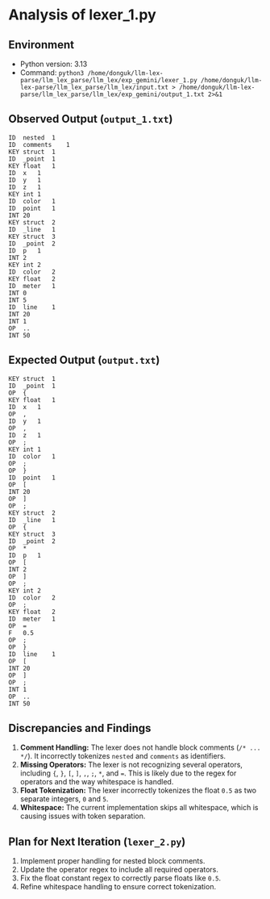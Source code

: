 
# Analysis of lexer_1.py

## Environment

- Python version: 3.13
- Command: `python3 /home/donguk/llm-lex-parse/llm_lex_parse/llm_lex/exp_gemini/lexer_1.py /home/donguk/llm-lex-parse/llm_lex_parse/llm_lex/input.txt > /home/donguk/llm-lex-parse/llm_lex_parse/llm_lex/exp_gemini/output_1.txt 2>&1`

## Observed Output (`output_1.txt`)

```
ID	nested	1
ID	comments	1
KEY	struct	1
ID	_point	1
KEY	float	1
ID	x	1
ID	y	1
ID	z	1
KEY	int	1
ID	color	1
ID	point	1
INT	20
KEY	struct	2
ID	_line	1
KEY	struct	3
ID	_point	2
ID	p	1
INT	2
KEY	int	2
ID	color	2
KEY	float	2
ID	meter	1
INT	0
INT	5
ID	line	1
INT	20
INT	1
OP	..	
INT	50
```

## Expected Output (`output.txt`)

```
KEY	struct	1
ID	_point	1
OP	{
KEY	float	1
ID	x	1
OP	,
ID	y	1
OP	,
ID	z	1
OP	;
KEY	int	1
ID	color	1
OP	;
OP	}
ID	point	1
OP	[
INT	20
OP	]
OP	;
KEY	struct	2
ID	_line	1
OP	{
KEY	struct	3
ID	_point	2
OP	*
ID	p	1
OP	[
INT	2
OP	]
OP	;
KEY	int	2
ID	color	2
OP	;
KEY	float	2
ID	meter	1
OP	=
F	0.5
OP	;
OP	}
ID	line	1
OP	[
INT	20
OP	]
OP	;
INT	1
OP	..
INT	50
```

## Discrepancies and Findings

1.  **Comment Handling:** The lexer does not handle block comments (`/* ... */`). It incorrectly tokenizes `nested` and `comments` as identifiers.
2.  **Missing Operators:** The lexer is not recognizing several operators, including `{`, `}`, `[`, `]`, `,`, `;`, `*`, and `=`. This is likely due to the regex for operators and the way whitespace is handled.
3.  **Float Tokenization:** The lexer incorrectly tokenizes the float `0.5` as two separate integers, `0` and `5`.
4.  **Whitespace:** The current implementation skips all whitespace, which is causing issues with token separation.

## Plan for Next Iteration (`lexer_2.py`)

1.  Implement proper handling for nested block comments.
2.  Update the operator regex to include all required operators.
3.  Fix the float constant regex to correctly parse floats like `0.5`.
4.  Refine whitespace handling to ensure correct tokenization.
